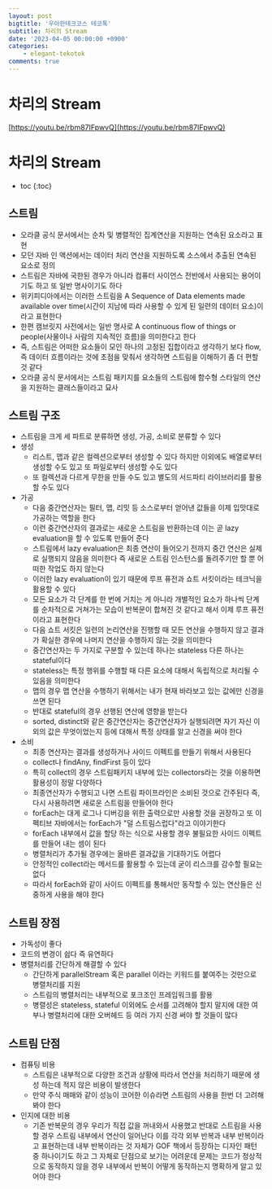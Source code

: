 ```yaml
---
layout: post
bigtitle: '우아한테크코스 테코톡'
subtitle: 차리의 Stream
date: '2023-04-05 00:00:00 +0900'
categories:
    - elegant-tekotok
comments: true
---
```


# 차리의 Stream
[https://youtu.be/rbm87IFpwvQ](https://youtu.be/rbm87IFpwvQ)

# 차리의 Stream
* toc
{:toc}

## 스트림
+ 오라클 공식 문서에서는 순차 및 병렬적인 집계연산을 지원하는 연속된 요소라고 표현
+ 모던 자바 인 액션에서는 데이터 처리 연산을 지원하도록 소스에서 추출된 연속된 요소로 정의
+ 스트림은 자바에 국한된 경우가 아니라 컴퓨터 사이언스 전반에서 사용되는 용어이기도 하고 또 일반 명사이기도 하다
+ 위키피디아에서는 이러한 스트림을 A Sequence of Data elements made available over time(시간이 지남에 따라 사용할 수 있게 된 일련의 데이터 요소)이라고 표현한다
+ 한편 캠브릿지 사전에서는 일반 명사로 A continuous flow of things or people(사물이나 사람의 지속적인 흐름)을 의미한다고 한다
+ 즉, 스트림은 어떠한 요소들이 모인 하나의 고정된 집합이라고 생각하기 보다 flow, 즉 데이터 흐름이라는 것에 초점을 맞춰서 생각하면 스트림을 이해하기 좀 더 편할 것 같다
+ 오라클 공식 문서에서는 스트림 패키지를 요소들의 스트림에 함수형 스타일의 연산을 지원하는 클래스들이라고 묘사

## 스트림 구조 
+ 스트림을 크게 세 파트로 분류하면 생성, 가공, 소비로 분류할 수 있다
+ 생성
  + 리스트, 맵과 같은 컬렉션으로부터 생성할 수 있다 하지만 이외에도 배열로부터 생성할 수도 있고 또 파일로부터 생성할 수도 있다
  + 또 컬렉션과 다르게 무한을 만들 수도 있고 별도의 서드파티 라이브러리를 활용할 수도 있다
+ 가공
  + 다음 중간연산자는 필터, 맵, 리밋 등 소스로부터 얻어낸 값들을 이제 입맛대로 가공하는 역할을 한다
  + 이런 중간연산자의 결과로는 새로운 스트림을 반환하는데 이는 곧 lazy evaluation을 할 수 있도록 만들어 준다
  + 스트림에서 lazy evaluation은 최종 연산이 들어오기 전까지 중간 연산은 실제로 실행되지 않음을 의미한다 즉 새로운 스트림 인스턴스를 돌려주기만 할 뿐 어떠한 작업도 하지 않는다
  + 이러한 lazy evaluation이 있기 때문에 루프 퓨전과 쇼트 서킷이라는 테크닉을 활용할 수 있다
  + 모든 요소가 각 단계를 한 번에 거치는 게 아니라 개별적인 요소가 하나씩 단계를 순차적으로 거쳐가는 모습이 반복문이 합쳐진 것 같다고 해서 이제 루프 퓨전이라고 표현한다
  + 다음 쇼트 서킷은 일련의 논리연산을 진행할 때 모든 연산을 수행하지 않고 결과가 확실한 경우에 나머지 연산을 수행하지 않는 것을 의미한다
  + 중간연산자는 두 가지로 구분할 수 있는데 하나는 stateless 다른 하나는 stateful이다
  + stateless는 특정 행위를 수행할 때 다른 요소에 대해서 독립적으로 처리될 수 있음을 의미한다
  + 맵의 경우 맵 연산을 수행하기 위해서는 내가 현재 바라보고 있는 값에만 신경을 쓰면 된다
  + 반대로 stateful의 경우 선행된 연산에 영향을 받는다
  + sorted, distinct와 같은 중간연산자는 중간연산자가 실행되려면 자기 자신 이외의 값은 무엇이었는지 등에 대해서 특정 상태를 알고 신경을 써야 한다
+ 소비
  + 최종 연산자는 결과를 생성하거나 사이드 이펙트를 만들기 위해서 사용된다
  + collect나 findAny, findFirst 등이 있다
  + 특히 collect의 경우 스트림패키지 내부에 있는 collectors라는 것을 이용하면 활용성이 정말 다양하다 
  + 최종연산자가 수행되고 나면 스트림 파이프라인은 소비된 것으로 간주된다 즉, 다시 사용하려면 새로운 스트림을 만들어야 한다
  + forEach는 대게 로그나 디버깅을 위한 출력으로만 사용할 것을 권장하고 또 이펙티브 자바에서는 forEach가 "덜 스트림스럽다"라고 이야기한다
  + forEach 내부에서 값을 할당 하는 식으로 사용할 경우 불필요한 사이드 이펙트를 만들어 내는 셈이 된다
  + 병렬처리가 추가될 경우에는 올바른 결과값을 기대하기도 어렵다
  + 안정적인 collect라는 메서드를 활용할 수 있는데 굳이 리스크를 감수할 필요는 없다
  + 따라서 forEach와 같이 사이드 이펙트를 통해서만 동작할 수 있는 연산들은 신중하게 사용을 해야 한다

## 스트림 장점
+ 가독성이 좋다
+ 코드의 변경이 쉽다 즉 유연하다
+ 병렬처리를 간단하게 해결할 수 있다
  + 간단하게 parallelStream 혹은 parallel 이라는 키워드를 붙여주는 것만으로 병렬처리를 지원
  + 스트림의 병렬처리는 내부적으로 포크조인 프레임워크를 활용
  + 병렬성은 stateless, stateful 이외에도 순서를 고려해야 할지 말지에 대한 여부나 병렬처리에 대한 오버헤드 등 여러 가지 신경 써야 할 것들이 많다

## 스트림 단점
+ 컴퓨팅 비용
  + 스트림은 내부적으로 다양한 조건과 상황에 따라서 연산을 처리하기 때문에 생성 하는데 적지 않은 비용이 발생한다
  + 만약 주식 매매와 같이 성능이 코어한 이슈라면 스트림의 사용을 한번 더 고려해봐야 한다
+ 인지에 대한 비용
  + 기존 반복문의 경우 우리가 직접 값을 꺼내와서 사용했고 반대로 스트림을 사용할 경우 스트림 내부에서 연산이 일어난다 이를 각각 외부 반복과 내부 반복이라고 표현하는데
    내부 반복이라는 것 자체가 GOF 책에서 등장하는 디자인 패턴 중 하나이기도 하고 그 자체로 단점으로 보기는 어려운데 문제는 코드가 정상적으로 동작하지 않을 경우 내부에서 반복이 어떻게 동작하는지 명확하게 알고 있어야 한다


